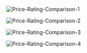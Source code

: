 ![Price-Rating-Comparison-1](https://github.com/user-attachments/assets/6ba81b09-fd3b-417b-b96a-fc6d5a83fc7f)


![Price-Rating-Comparison-2](https://github.com/user-attachments/assets/d581db85-e1e4-4355-90e9-416189f80c83)


![Price-Rating-Comparison-3](https://github.com/user-attachments/assets/284d4f07-ecfd-42c2-9b85-fee23f7865ba)



![Price-Rating-Comparison-4](https://github.com/user-attachments/assets/0b98bb0e-3cec-4791-b15c-4eceef5f6b25)
